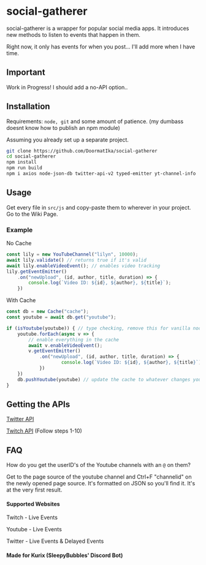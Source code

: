 # social-gatherer
social-gatherer is a wrapper for popular social media apps. It introduces new methods to listen to events that happen in them.

Right now, it only has events for when you post... I'll add more when I have time.

## Important
Work in Progress!
I should add a no-API option..

## Installation
Requirements: `node, git` and some amount of patience. (my dumbass doesnt know how to publish an npm module)

Assuming you already set up a separate project.
```sh
git clone https://github.com/DoormatIka/social-gatherer
cd social-gatherer
npm install
npm run build
npm i axios node-json-db twitter-api-v2 typed-emitter yt-channel-info
```

## Usage
Get every file in `src/js` and copy-paste them to wherever in your project.
Go to the Wiki Page.

### Example
No Cache
```ts
const lily = new YouTubeChannel("lilyn", 10000);
await lily.validate() // returns true if it's valid
await lily.enableVideoEvent(); // enables video tracking
lily.getEventEmitter()
    .on("newUpload", (id, author, title, duration) => {
        console.log(`Video ID: ${id}, ${author}, ${title}`);
    })
```

With Cache
```ts
const db = new Cache("cache");
const youtube = await db.get("youtube");

if (isYoutube(youtube)) { // type checking, remove this for vanilla node.js
    youtube.forEach(async v => {
        // enable everything in the cache
        await v.enableVideoEvent();
        v.getEventEmitter()
            .on("newUpload", (id, author, title, duration) => {
                    console.log(`Video ID: ${id}, ${author}, ${title}`);
            })
    })
    db.pushYoutube(youtube) // update the cache to whatever changes you made
}
```

## Getting the APIs
[Twitter API](https://developer.twitter.com/en/docs/twitter-api/getting-started/getting-access-to-the-twitter-api)

[Twitch API](https://dev.twitch.tv/docs/authentication/register-app/) (Follow steps 1-10)

## FAQ
How do you get the userID's of the Youtube channels with an `@` on them?

Get to the page source of the youtube channel and Ctrl+F "channelid" on the newly opened page source. It's formatted on JSON so you'll find it. It's at the very first result.

#### Supported Websites
Twitch - Live Events

Youtube - Live Events

Twitter - Live Events & Delayed Events

#### Made for Kurix (SleepyBubbles' Discord Bot)
